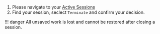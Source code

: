 1. Please navigate to your [Active Sessions](/)
2. Find your session, seclect `Terminate` and confirm your decision.

!!! danger
    All unsaved work is lost and cannot be restored after closing a session.